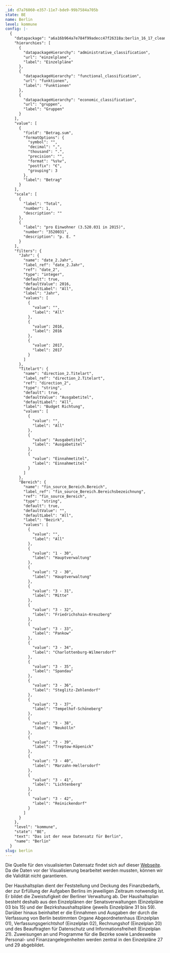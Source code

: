 ```yaml
---
_id: d7a76060-e357-11e7-bde9-99b7584a705b
state: BE
name: Berlin
level: kommune
config: |-
  {
    "datapackage": "a6a16b964a7e784f99adecc47f26318a:berlin_16_17_clean",
    "hierarchies": [
      {
        "datapackageHierarchy": "administrative_classification",
        "url": "einzelplane",
        "label": "Einzelpläne"
      },
      {
        "datapackageHierarchy": "functional_classification",
        "url": "funktionen",
        "label": "Funktionen"
      },
      {
        "datapackageHierarchy": "economic_classification",
        "url": "gruppen",
        "label": "Gruppen"
      }
    ],
    "value": [
      {
        "field": "Betrag.sum",
        "formatOptions": {
          "symbol": "",
          "decimal": ",",
          "thousand": ".",
          "precision": "",
          "format": "%s%v",
          "postfix": "€",
          "grouping": 3
        },
        "label": "Betrag"
      }
    ],
    "scale": [
      {
        "label": "Total",
        "number": 1,
        "description": ""
      },
      {
        "label": "pro Einwohner (3.520.031 in 2015)",
        "number": "3520031",
        "description": "p. E. "
      }
    ],
    "filters": {
      "Jahr": {
        "name": "date_2.Jahr",
        "label_ref": "date_2.Jahr",
        "ref": "date_2",
        "type": "integer",
        "default": true,
        "defaultValue": 2016,
        "defaultLabel": "All",
        "label": "Jahr",
        "values": [
          {
            "value": "",
            "label": "All"
          },
          {
            "value": 2016,
            "label": 2016
          },
          {
            "value": 2017,
            "label": 2017
          }
        ]
      },
      "Titelart": {
        "name": "direction_2.Titelart",
        "label_ref": "direction_2.Titelart",
        "ref": "direction_2",
        "type": "string",
        "default": true,
        "defaultValue": "Ausgabetitel",
        "defaultLabel": "All",
        "label": "Budget Richtung",
        "values": [
          {
            "value": "",
            "label": "All"
          },
          {
            "value": "Ausgabetitel",
            "label": "Ausgabetitel"
          },
          {
            "value": "Einnahmetitel",
            "label": "Einnahmetitel"
          }
        ]
      },
      "Bereich": {
        "name": "fin_source_Bereich.Bereich",
        "label_ref": "fin_source_Bereich.Bereichsbezeichnung",
        "ref": "fin_source_Bereich",
        "type": "string",
        "default": true,
        "defaultValue": "",
        "defaultLabel": "All",
        "label": "Bezirk",
        "values": [
          {
            "value": "",
            "label": "All"
          },
          {
            "value": "1 - 30",
            "label": "Hauptverwaltung"
          },
          {
            "value": "2 - 30",
            "label": "Hauptverwaltung"
          },
          {
            "value": "3 - 31",
            "label": "Mitte"
          },
          {
            "value": "3 - 32",
            "label": "Friedrichshain-Kreuzberg"
          },
          {
            "value": "3 - 33",
            "label": "Pankow"
          },
          {
            "value": "3 - 34",
            "label": "Charlottenburg-Wilmersdorf"
          },
          {
            "value": "3 - 35",
            "label": "Spandau"
          },
          {
            "value": "3 - 36",
            "label": "Steglitz-Zehlendorf"
          },
          {
            "value": "3 - 37",
            "label": "Tempelhof-Schöneberg"
          },
          {
            "value": "3 - 38",
            "label": "Neukölln"
          },
          {
            "value": "3 - 39",
            "label": "Treptow-Köpenick"
          },
          {
            "value": "3 - 40",
            "label": "Marzahn-Hellersdorf"
          },
          {
            "value": "3 - 41",
            "label": "Lichtenberg"
          },
          {
            "value": "3 - 42",
            "label": "Reinickendorf"
          }
        ]
      }
    },
    "level": "kommune",
    "state": "BE",
    "text": "Das ist der neue Datensatz für Berlin",
    "name": "Berlin"
  }
slug: berlin
---
```

Die Quelle für den visualisierten Datensatz findet sich auf dieser [Webseite](https://www.berlin.de/sen/finanzen/haushalt/haushaltsplan/artikel.5697.php). Da die Daten vor der Visualisierung bearbeitet werden mussten, können wir die Validität nicht garantieren.

Der Haushaltsplan dient der Feststellung und Deckung des Finanzbedarfs, der zur Erfüllung der Aufgaben Berlins im jeweiligen Zeitraum notwendig ist. Er bildet die Zweistufigkeit der Berliner Verwaltung ab. Der Haushaltsplan besteht deshalb aus den Einzelplänen der Senatsverwaltungen (Einzelpläne 03 bis 15) und der Bezirkshaushaltspläne (jeweils Einzelpläne 31 bis 59). Darüber hinaus beinhaltet er die Einnahmen und Ausgaben der durch die Verfassung von Berlin bestimmten Organe Abgeordnetenhaus (Einzelplan 01), Verfassungsgerichtshof (Einzelplan 02), Rechnungshof (Einzelplan 20) und des Beauftragten für Datenschutz und Informationsfreiheit (Einzelplan 21). Zuweisungen an und Programme für die Bezirke sowie Landesweite Personal- und Finanzangelegenheiten werden zentral in den Einzelpläne 27 und 29 abgebildet.


